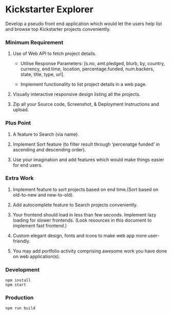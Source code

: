 # Kickstarter Explorer

Develop a pseudo front end application which would let the users help list and browse top Kickstarter projects conveniently.

### Minimum Requirement

1. Use of Web API to fetch project details.

   - Utilise Response Parameters:
     [s.no, amt.pledged, blurb, by, country, currency, end.time, location, percentage.funded, num.backers, state, title, type, url].

   - Implement functionality to list project details in a web page.

2. Visually interactive responsive design listing all the projects.

3. Zip all your Source code, Screenshot, & Deployment Instructions and upload.

### Plus Point

1. A feature to Search (via name).

2. Implement Sort feature (to filter result through ‘percenatge funded’ in ascending and descending order).

3. Use your imagination and add features which would make things easier for end users.

### Extra Work

1. Implement feature to sort projects based on end time.(Sort based on old-to-new and new-to-old).

2. Add autocomplete feature to Search projects conveniently.

3. Your frontend should load in less than few seconds. Implement lazy loading for slower frontends. (Look resources in this document to implement fast frontend.)

4. Custom elegant design, fonts and icons to make web app more user-friendly.

5. You may add portfolio activity comprising awesome work you have done on web application(s).

### Development

```
npm install
npm start
```

### Production

```
npm run build
```
